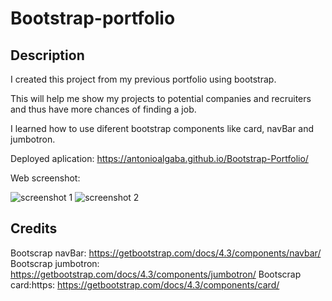 # Bootstrap-portfolio
## Description

I created this project from my previous portfolio using bootstrap.

This will help me show my projects to potential companies and recruiters and thus have more chances of finding a job.

I learned how to use diferent bootstrap components like card, navBar and jumbotron.

Deployed aplication: https://antonioalgaba.github.io/Bootstrap-Portfolio/

Web screenshot:

![screenshot 1](images/screenshot1)
![screenshot 2](images/screenshot2)

## Credits

Bootscrap navBar: https://getbootstrap.com/docs/4.3/components/navbar/
Bootscrap jumbotron: https://getbootstrap.com/docs/4.3/components/jumbotron/
Bootscrap card:https: https://getbootstrap.com/docs/4.3/components/card/


